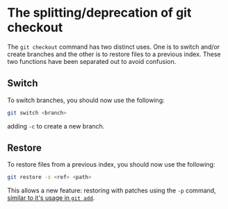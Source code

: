 # The splitting/deprecation of git checkout

The `git checkout` command has two distinct uses. One is to switch and/or create branches and the other is to restore files to a previous index.
These two functions have been separated out to avoid confusion.

## Switch

To switch branches, you should now use the following:

```bash
git switch <branch>
```

adding `-c` to create a new branch.

## Restore

To restore files from a previous index, you should now use the following:

```bash
git restore -s <ref> <path>
```

This allows a new feature: restoring with patches using the `-p` command, [similar to it's usage in `git add`](./patch.md#interactive-patch-staging).
